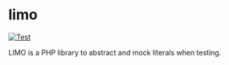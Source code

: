 # limo

[![Test](https://github.com/shztmk/limo/actions/workflows/test.yml/badge.svg?branch=main)](https://github.com/shztmk/limo/actions/workflows/test.yml)

LIMO is a PHP library to abstract and mock literals when testing.
